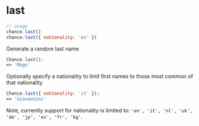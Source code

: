 # last

```js
// usage
chance.last()
chance.last({ nationality: 'en' })
```

Generate a random last name

```js
Chance.last();
=> 'Mago'
```

Optionally specify a nationality to limit first names to those most common of that nationality

```js
Chance.last({ nationality: 'it' });
=> 'Giovannini'
```

Note, currently support for nationality is limited to: `'en', 'it', 'nl', 'uk', 'de', 'jp', 'es', 'fr', 'bg'`.
